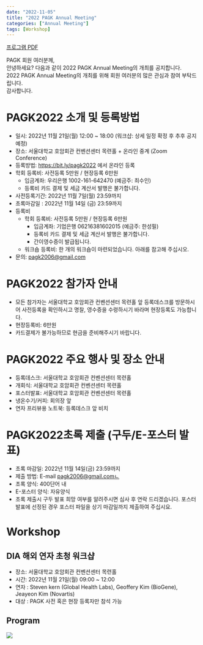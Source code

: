 ```yaml
---
date: "2022-11-05"
title: "2022 PAGK Annual Meeting"
categories: ["Annual Meeting"]
tags: [Workshop]
---
```


[프로그램 PDF](/2022-PAGK-Annual-Meeting-2022-11-21.pdf)

PAGK 회원 여러분께,  
안녕하세요? 다음과 같이 2022 PAGK Annual Meeting의 개최를 공지합니다.  
2022 PAGK Annual Meeting의 개최를 위해 회원 여러분의 많은 관심과 참여 부탁드립니다.  
감사합니다.  

# PAGK2022 소개 및 등록방법
- 일시: 2022년 11월 21일(월) 12:00 ~ 18:00 
(워크샵: 상세 일정 확정 후 추후 공지 예정)
- 장소: 서울대학교 호암회관 컨벤션센터 목련홀 + 온라인 중계 (Zoom Conference)
- 등록방법:  https://bit.ly/pagk2022 에서 온라인 등록
- 학회 등록비: 사전등록 5만원 / 현장등록 6만원
    * 입금계좌: 우리은행 1002-161-642470 (예금주: 최수인) 
    * 등록비 카드 결제 및 세금 계산서 발행은 불가합니다.
- 사전등록기간: 2022년 11월 7일(월) 23:59까지 
- 초록마감일 : 2022년 11월 14일 (금) 23:59까지
- 등록비
    - 학회 등록비: 사전등록 5만원 / 현장등록 6만원
        * 입금계좌: 기업은행 06216381602015 (예금주: 한성필)
        * 등록비 카드 결제 및 세금 계산서 발행은 불가합니다.
        * 간이영수증이 발급됩니다.
    - 워크숍 등록비: 한 개의 워크숍이 마련되었습니다. 아래를 참고해 주십시오.
- 문의: pagk2006@gmail.com

# PAGK2022 참가자 안내
- 모든 참가자는 서울대학교 호암회관 컨벤션센터 목련홀 앞 등록데스크를 방문하시어 사전등록을 확인하시고 명찰, 영수증을 수령하시기 바라며 현장등록도 가능합니다.
- 현장등록비: 6만원
- 카드결제가 불가능하므로 현금을 준비해주시기 바랍니다.

# PAGK2022 주요 행사 및 장소 안내
- 등록데스크: 서울대학교 호암회관 컨벤션센터 목련홀
- 개회식: 서울대학교 호암회관 컨벤션센터 목련홀
- 포스터발표: 서울대학교 호암회관 컨벤션센터 목련홀
- 냉온수기/커피: 회의장 앞
- 연자 프리뷰용 노트북: 등록데스크 앞 비치

# PAGK2022초록 제출 (구두/E-포스터 발표)
- 초록 마감일: 2022년 11월 14일(금) 23:59까지
- 제출 방법: E-mail pagk2006@gmail.comㄴ
- 초록 양식: 400단어 내
- E-포스터 양식: 자유양식
- 초록 제출시 구두 발표 희망 여부를 알려주시면 심사 후 연락 드리겠습니다. 포스터 발표에 선정된 경우 포스터 파일을 상기 마감일까지 제출하여 주십시요.
 
# Workshop
## DIA 해외 연자 초청 워크샵
- 장소: 서울대학교 호암회관 컨벤션센터 목련홀
- 시간: 2022년 11월 21일(월) 09:00 ~ 12:00
- 연자 : Steven kern (Global Health Labs), Geoffery Kim (BioGene), Jeayeon Kim (Novartis)
- 대상 : PAGK 사전 혹은 현장 등록자만 참석 가능

## Program

![](/2022-program.png)
